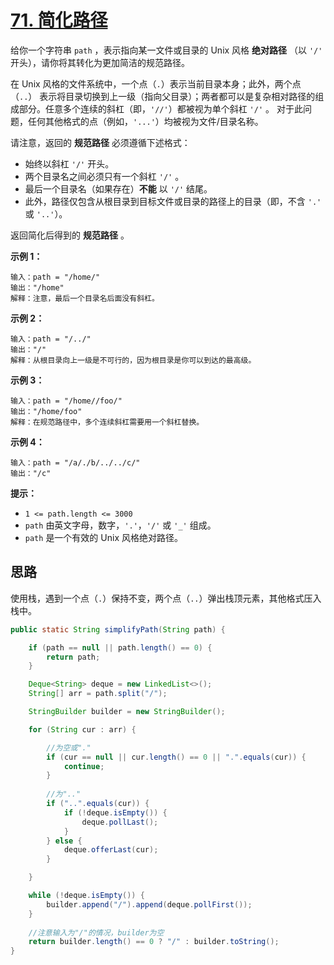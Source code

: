 # [71. 简化路径](https://leetcode-cn.com/problems/simplify-path/)

给你一个字符串 `path` ，表示指向某一文件或目录的 Unix 风格 **绝对路径** （以 `'/'` 开头），请你将其转化为更加简洁的规范路径。

在 Unix 风格的文件系统中，一个点（`.`）表示当前目录本身；此外，两个点 （`..`） 表示将目录切换到上一级（指向父目录）；两者都可以是复杂相对路径的组成部分。任意多个连续的斜杠（即，`'//'`）都被视为单个斜杠 `'/'` 。 对于此问题，任何其他格式的点（例如，`'...'`）均被视为文件/目录名称。

请注意，返回的 **规范路径** 必须遵循下述格式：

- 始终以斜杠 `'/'` 开头。
- 两个目录名之间必须只有一个斜杠 `'/'` 。
- 最后一个目录名（如果存在）**不能** 以 `'/'` 结尾。
- 此外，路径仅包含从根目录到目标文件或目录的路径上的目录（即，不含 `'.'` 或 `'..'`）。

返回简化后得到的 **规范路径** 。

 

**示例 1：**

```
输入：path = "/home/"
输出："/home"
解释：注意，最后一个目录名后面没有斜杠。 
```

**示例 2：**

```
输入：path = "/../"
输出："/"
解释：从根目录向上一级是不可行的，因为根目录是你可以到达的最高级。
```

**示例 3：**

```
输入：path = "/home//foo/"
输出："/home/foo"
解释：在规范路径中，多个连续斜杠需要用一个斜杠替换。
```

**示例 4：**

```
输入：path = "/a/./b/../../c/"
输出："/c"
```

 

**提示：**

- `1 <= path.length <= 3000`
- `path` 由英文字母，数字，`'.'`，`'/'` 或 `'_'` 组成。
- `path` 是一个有效的 Unix 风格绝对路径。

## 思路

使用栈，遇到一个点（`.`）保持不变，两个点（`..`）弹出栈顶元素，其他格式压入栈中。

```java
public static String simplifyPath(String path) {

    if (path == null || path.length() == 0) {
        return path;
    }

    Deque<String> deque = new LinkedList<>();
    String[] arr = path.split("/");

    StringBuilder builder = new StringBuilder();

    for (String cur : arr) {

        //为空或"."
        if (cur == null || cur.length() == 0 || ".".equals(cur)) {
            continue;
        }
        
        //为".."
        if ("..".equals(cur)) {
            if (!deque.isEmpty()) {
                deque.pollLast();
            }
        } else {
            deque.offerLast(cur);
        }

    }

    while (!deque.isEmpty()) {
        builder.append("/").append(deque.pollFirst());
    }
    
    //注意输入为"/"的情况，builder为空
    return builder.length() == 0 ? "/" : builder.toString();
}
```

